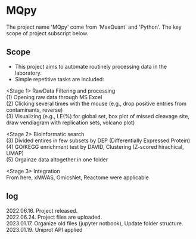 # MQpy
The project name 'MQpy' come from 'MaxQuant' and 'Python'.
The key scope of project subscript below.

## Scope
- This project aims to automate routinely processing data in the laboratory.
- Simple repetitive tasks are included:

<Stage 1> RawData Filtering and processing<br/>
(1) Opening raw data through MS Excel<br/>
(2) Clicking several times with the mouse (e.g., drop positive entries from contaminants, reverse)<br/>
(3) Visualizing (e.g., LE(%) for global set, box plot of missed cleavage site, draw vendiagram with replication sets, volcano plot)<br/>

<Stage 2> Bioinformatic search<br/>
(3) Divided entires in few subsets by DEP (Differentially Expressed Protein)<br/>
(4) GO/KEGG enrichment test by DAVID, Clustering (Z-scored hirachical, UMAP)<br/>
(5) Orgainze data altogether in one folder<br/>

<Stage 3> Integration<br/>
From here, xMWAS, OmicsNet, Reactome were applicable<br/>


## log
2022.06.16. Project released.<br/>
2022.06.24. Project files are uploaded.<br/>
2023.01.17. Organize old files (jupyter notbook), Update folder structure.<br/>
2023.01.19. Uniprot API applied
